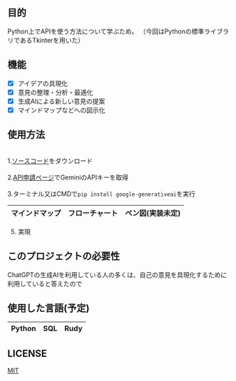 ## 目的 
Python上でAPIを使う方法について学ぶため。
（今回はPythonの標準ライブラリであるTkinterを用いた）

## 機能
- [x] アイデアの具現化
- [x] 意見の整理・分析・最適化
- [x] 生成AIによる新しい意見の提案 
- [x] マインドマップなどへの図示化

## 使用方法
<br>1.[ソースコード](https://github.com/ibit/gemini/blob/main/Gemini%20demo/Gemini.py)をダウンロード<br>
<br>2.[API申請ページ](https://aistudio.google.com/app/prompts/new_chat)でGeminiのAPIキーを取得<br>
<br>3.ターミナル又はCMDで```pip install google-generativeai```を実行<br>
   
| マインドマップ | フローチャート | ベン図(実装未定) | 
|:------------:|:------------:|:------------:|

5. 実現

## このプロジェクトの必要性
ChatGPTの生成AIを利用している人の多くは、自己の意見を具現化するために利用していると答えたので

## 使用した言語(予定)
| Python | SQL | Rudy | 
|:------------:|:------------:|:------------:|

## LICENSE
[MIT](https://github.com/ibit/iDeaCube?tab=MIT-1-ov-file)
